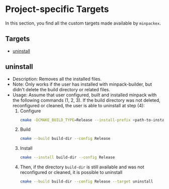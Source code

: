# Project-specific Targets

In this section, you find all the custom targets made available by ```minpackex```.

## Targets

* [uninstall](#uninstall)

## uninstall

* Description: Removes all the installed files.
* Note: Only works if the user has installed with minpack-builder, but didn't delete the build directory or related files.
* Usage: Assume that user configured, built and installed minpack with the following commands (1, 2, 3). If the build directory was not deleted, reconfigured or cleaned, the user is able to uninstall at step (4):
    1. Configure
        ```bash
        cmake -DCMAKE_BUILD_TYPE=Release --install-prefix <path-to-install> -S minpack-builder -B build-dir
        ```
    2. Build
        ```bash
        cmake --build build-dir --config Release
        ```
    3. Install
        ```bash
        cmake --install build-dir --config Release
        ```
    4. Then, if the directory ```build-dir``` is still available and was not reconfigured or cleaned, it is possible to uninstall
        ```bash
        cmake --build build-dir --config Release --target uninstall
        ```